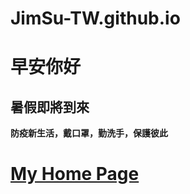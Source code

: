 # JimSu-TW.github.io
# 早安你好
## 暑假即將到來
**防疫新生活，戴口罩，勤洗手，保護彼此**
# [My Home Page](https://jimsu-tw.github.io/)
